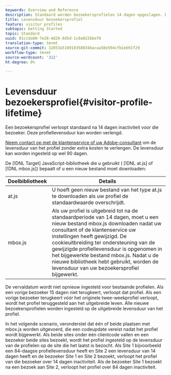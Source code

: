 ```yaml
---
keywords: Overview and Reference
description: Standaard worden bezoekersprofielen 14 dagen opgeslagen. Deze profiellevensduur kan worden verlengd.
title: Levensduur bezoekersprofiel
feature: visitor profiles
subtopic: Getting Started
topic: Standard
uuid: 01ccda60-7e28-4d26-8d5d-1c0a022bbef0
translation-type: tm+mt
source-git-commit: 32853a516910358034bacaa58e594cfb1eb91f29
workflow-type: tm+mt
source-wordcount: '312'
ht-degree: 0%

---
```



# Levensduur bezoekersprofiel{#visitor-profile-lifetime}

Een bezoekersprofiel verloopt standaard na 14 dagen inactiviteit voor die bezoeker. Deze profiellevensduur kan worden verlengd.

[Neem contact op met de klantenservice of uw Adobe-consultant](../../cmp-resources-and-contact-information.md#reference_ACA3391A00EF467B87930A450050077C) om de levensduur van het profiel zonder extra kosten te verlengen. De levensduur kan worden ingesteld op wel 90 dagen.

De [!DNL Target] JavaScript-bibliotheek die u gebruikt ( [!DNL at.js] of [!DNL mbox.js]) bepaalt of u een nieuw bestand moet downloaden:

| Doelbibliotheek | Details |
|--- |--- |
| at.js | U hoeft geen nieuw bestand van het type at.js te downloaden als uw profiel de standaardwaarde overschrijdt. |
| mbox.js | Als uw profiel is uitgebreid tot na de standaardperiode van 14 dagen, moet u een nieuw bestand mbox.js downloaden nadat uw consultant of de klantenservice uw instellingen heeft gewijzigd. De cookieuitbreiding ter ondersteuning van de gewijzigde profiellevensduur is opgenomen in het bijgewerkte bestand mbox.js. Nadat u de nieuwe bibliotheek hebt gebruikt, worden de levensduur van uw bezoekersprofiel bijgewerkt. |

De vervaldatum wordt niet opnieuw ingesteld voor bestaande profielen. Als een vorige bezoeker 15 dagen niet terugkeert, verloopt dat profiel. Als een vorige bezoeker terugkeert vóór het originele twee-weekprofiel verloopt, wordt het profiel teruggesteld aan het uitgebreide leven. Alle nieuwe bezoekersprofielen worden ingesteld op de uitgebreide levensduur van het profiel.

In het volgende scenario, veronderstel dat één of beide plaatsen met mbox.js worden uitgevoerd, die een codeupdate vereist nadat het profiel wordt bijgewerkt. Als beide sites onder één clientcode vallen en een bezoeker beide sites bezoekt, wordt het profiel ingesteld op de levensduur van de profielen op de site die het laatst is bezocht. Als Site 1 bijvoorbeeld een 84-daagse profiellevensduur heeft en Site 2 een levensduur van 14 dagen heeft en de bezoeker Site 1 en Site 2 bezoekt, verloopt het profiel van die bezoeker over 14 dagen inactiviteit. Als de bezoeker Site 1 bezoekt na een bezoek aan Site 2, verloopt het profiel over 84 dagen inactiviteit.
